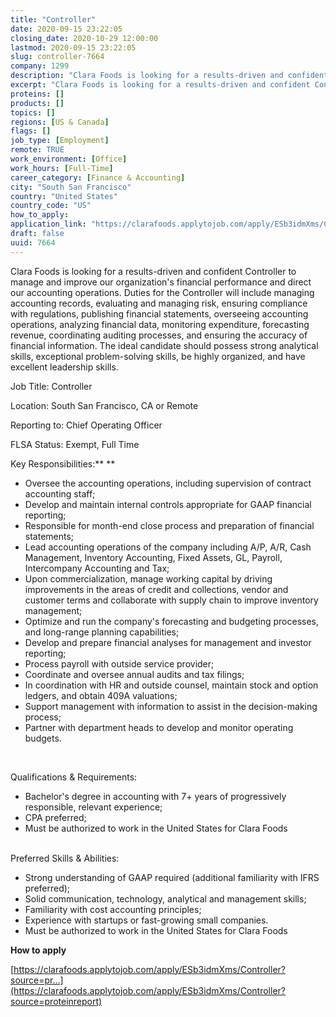 ```yaml
---
title: "Controller"
date: 2020-09-15 23:22:05
closing_date: 2020-10-29 12:00:00
lastmod: 2020-09-15 23:22:05
slug: controller-7664
company: 1299
description: "Clara Foods is looking for a results-driven and confident Controller to manage and improve our organization's financial performance and direct our accounting operations. Duties for the Controller will include managing accounting records, evaluating and managing risk, ensuring compliance with regulations, publishing financial statements, overseeing accounting operations, analyzing financial data, monitoring expenditure, forecasting revenue, coordinating auditing processes, and ensuring the accuracy of financial information."
excerpt: "Clara Foods is looking for a results-driven and confident Controller to manage and improve our organization's financial performance and direct our accounting operations. Duties for the Controller will include managing accounting records, evaluating and managing risk, ensuring compliance with regulations, publishing financial statements, overseeing accounting operations, analyzing financial data, monitoring expenditure, forecasting revenue, coordinating auditing processes, and ensuring the accuracy of financial information."
proteins: []
products: []
topics: []
regions: [US & Canada]
flags: []
job_type: [Employment]
remote: TRUE
work_environment: [Office]
work_hours: [Full-Time]
career_category: [Finance & Accounting]
city: "South San Francisco"
country: "United States"
country_code: "US"
how_to_apply: 
application_link: "https://clarafoods.applytojob.com/apply/ESb3idmXms/Controller?source=proteinreport"
draft: false
uuid: 7664
---
```

Clara Foods is looking for a results-driven and confident Controller to
manage and improve our organization\'s financial performance and direct
our accounting operations. Duties for the Controller will include
managing accounting records, evaluating and managing risk, ensuring
compliance with regulations, publishing financial statements, overseeing
accounting operations, analyzing financial data, monitoring expenditure,
forecasting revenue, coordinating auditing processes, and ensuring the
accuracy of financial information. The ideal candidate should possess
strong analytical skills, exceptional problem-solving skills, be highly
organized, and have excellent leadership skills.

Job Title: Controller

Location: South San Francisco, CA or Remote

Reporting to: Chief Operating Officer

FLSA Status: Exempt, Full Time

Key Responsibilities:** **

-   Oversee the accounting operations, including supervision of contract
    accounting staff; 
-   Develop and maintain internal controls appropriate for GAAP
    financial reporting; 
-   Responsible for month-end close process and preparation of financial
    statements;
-   Lead accounting operations of the company including A/P, A/R, Cash
    Management, Inventory Accounting, Fixed Assets, GL, Payroll,
    Intercompany Accounting and Tax;
-   Upon commercialization, manage working capital by driving
    improvements in the areas of credit and collections, vendor and
    customer terms and collaborate with supply chain to improve
    inventory management;
-   Optimize and run the company's forecasting and budgeting processes,
    and long-range planning capabilities;
-   Develop and prepare financial analyses for management and investor
    reporting;
-   Process payroll with outside service provider;
-   Coordinate and oversee annual audits and tax filings;
-   In coordination with HR and outside counsel, maintain stock and
    option ledgers, and obtain 409A valuations;
-   Support management with information to assist in the decision-making
    process;
-   Partner with department heads to develop and monitor operating
    budgets.

 

Qualifications & Requirements:

-   Bachelor's degree in accounting with 7+ years of progressively
    responsible, relevant experience;
-   CPA preferred;
-   Must be authorized to work in the United States for Clara Foods\
     

Preferred Skills & Abilities:

-   Strong understanding of GAAP required (additional familiarity with
    IFRS preferred);
-   Solid communication, technology, analytical and management skills;
-   Familiarity with cost accounting principles;
-   Experience with startups or fast-growing small companies.
-   Must be authorized to work in the United States for Clara Foods


**How to apply**


[https://clarafoods.applytojob.com/apply/ESb3idmXms/Controller?source=pr...](https://clarafoods.applytojob.com/apply/ESb3idmXms/Controller?source=proteinreport)
